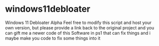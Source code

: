 # windows11debloater
Windows 11 Debloater Alpha
Feel free to modify this script and host your own version, but please provide a link back to the original project
and you can gift me a newer code of this Software in ps1 that can fix things and i maybe make you code to fix some things into it
